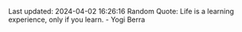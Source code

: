 Last updated: 2024-04-02 16:26:16
Random Quote: Life is a learning experience, only if you learn. - Yogi Berra